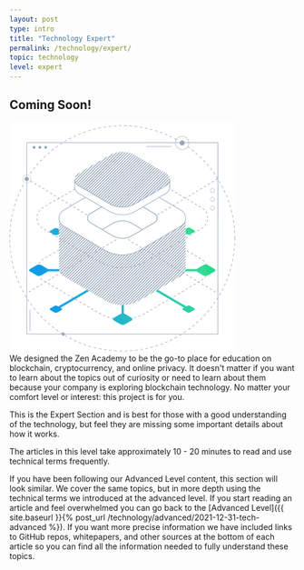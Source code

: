 ```yaml
---
layout: post
type: intro
title: "Technology Expert"
permalink: /technology/expert/
topic: technology
level: expert
---
```


## Coming Soon!

<div class="row mb-3">
    <div class="col-md-3">
        <img src="/assets/img/icons/topics/technology-blueprint.svg" alt="Horizen technology blueprint"/>
    </div>
    <div class="col-md-9 lead">
        We designed the Zen Academy to be the go-to place for education on blockchain, cryptocurrency, and online privacy. It doesn't matter if you want to learn about the topics out of curiosity or need to learn about them because your company is exploring blockchain technology. No matter your comfort level or interest: this project is for you.
    </div>
</div>

This is the Expert Section and is best for those with a good understanding of the technology, but feel they are missing some important details about how it works. 

The articles in this level take approximately 10 - 20 minutes to read and use technical terms frequently.

If you have been following our Advanced Level content, this section will look similar. We cover the same topics, but in more depth using the technical terms we introduced at the advanced level. If you start reading an article and feel overwhelmed you can go back to the [Advanced Level]({{ site.baseurl }}{% post_url /technology/advanced/2021-12-31-tech-advanced %}). If you want more precise information we have included links to GitHub repos, whitepapers, and other sources at the bottom of each article so you can find all the information needed to fully understand these topics.
